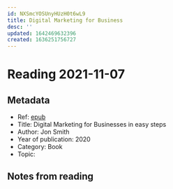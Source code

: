 ```yaml
---
id: NXSmcYOSUnyHUzH0t6wL9
title: Digital Marketing for Business
desc: ''
updated: 1642469632396
created: 1636251756727
---
```

# Reading 2021-11-07

## Metadata

- Ref: [epub](https://docdrop.org/epub/Digital-Marketing-for-Businesse---Jon-Smith-sfd8r.epub/?loc=xhtml%2Fcover.xhtml)
- Title: Digital Marketing for Businesses in easy steps
- Author: Jon Smith
- Year of publication: 2020
- Category: Book
- Topic: 

## Notes from reading